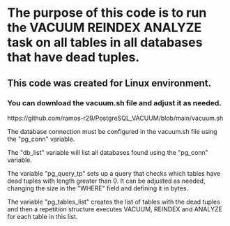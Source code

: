 # The purpose of this code is to run the VACUUM REINDEX ANALYZE task on all tables in all databases that have dead tuples.
<h2>This code was created for Linux environment.</h2>
<h3>You can download the vacuum.sh file and adjust it as needed.</h3>

<p>https://github.com/ramos-r29/PostgreSQL_VACUUM/blob/main/vacuum.sh</p>

<p>The database connection must be configured in the vacuum.sh file using the "pg_conn" variable.</p>

<p>The "db_list" variable will list all databases found using the "pg_conn" variable.</p>

<p>The variable "pg_query_tp" sets up a query that checks which tables have dead tuples with length greater than 0.
It can be adjusted as needed, changing the size in the "WHERE" field and defining it in bytes.</p>

<p>The variable "pg_tables_list" creates the list of tables with the dead tuples and then a repetition structure executes VACUUM, REINDEX and ANALYZE for each table in this list. </p>

